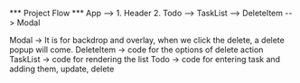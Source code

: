 *** Project Flow ***
App --> 1. Header
        2. Todo --> TaskList --> DeleteItem --> Modal
    
Modal -> It is for backdrop and overlay, when we click the delete, a delete popup will come.
DeleteItem -> code for the options of delete action
TaskList -> code for rendering the list 
Todo -> code for entering task and adding them, update, delete 

